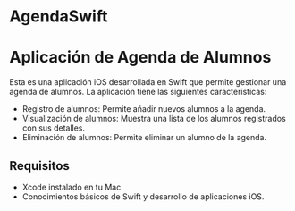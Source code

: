 # AgendaSwift
# Aplicación de Agenda de Alumnos

Esta es una aplicación iOS desarrollada en Swift que permite gestionar una agenda de alumnos. La aplicación tiene las siguientes características:

- Registro de alumnos: Permite añadir nuevos alumnos a la agenda.
- Visualización de alumnos: Muestra una lista de los alumnos registrados con sus detalles.
- Eliminación de alumnos: Permite eliminar un alumno de la agenda.

## Requisitos

- Xcode instalado en tu Mac.
- Conocimientos básicos de Swift y desarrollo de aplicaciones iOS.

